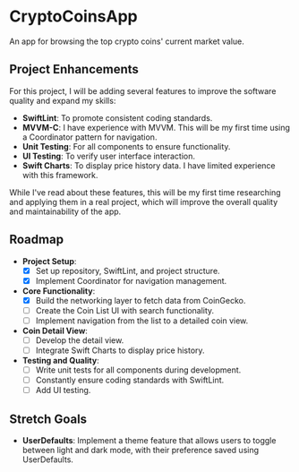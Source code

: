 # CryptoCoinsApp
An app for browsing the top crypto coins' current market value. 

## Project Enhancements
For this project, I will be adding several features to improve the software quality and expand my skills:
- **SwiftLint**: To promote consistent coding standards.
- **MVVM-C**: I have experience with MVVM. This will be my first time using a Coordinator pattern for navigation.
- **Unit Testing**: For all components to ensure functionality.
- **UI Testing**: To verify user interface interaction.
- **Swift Charts**: To display price history data. I have limited experience with this framework.

While I've read about these features, this will be my first time researching and applying them in a real project, which will improve the overall quality and maintainability of the app.

## Roadmap
- **Project Setup**: 
  - [x] Set up repository, SwiftLint, and project structure.
  - [x] Implement Coordinator for navigation management.
  
- **Core Functionality**:
  - [x] Build the networking layer to fetch data from CoinGecko.
  - [ ] Create the Coin List UI with search functionality.
  - [ ] Implement navigation from the list to a detailed coin view.
  
- **Coin Detail View**:
  - [ ] Develop the detail view.
  - [ ] Integrate Swift Charts to display price history.

- **Testing and Quality**:
  - [ ] Write unit tests for all components during development.
  - [ ] Constantly ensure coding standards with SwiftLint. 
  - [ ] Add UI testing.
  
## Stretch Goals
- **UserDefaults**: Implement a theme feature that allows users to toggle between light and dark mode, with their preference saved using UserDefaults.
